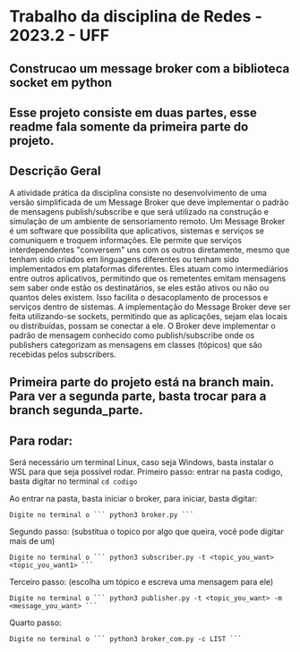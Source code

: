 # Trabalho da disciplina de Redes - 2023.2 - UFF

## Construcao um message broker com a biblioteca socket em python


## Esse projeto consiste em duas partes, esse readme fala somente da primeira parte do projeto. 


## Descrição Geral


A atividade prática da disciplina consiste no desenvolvimento de uma versão simplificada de um Message Broker que deve implementar o padrão de mensagens publish/subscribe e que será utilizado na construção e simulação de um ambiente de sensoriamento remoto.
Um Message Broker é um software que possibilita que aplicativos, sistemas e serviços se comuniquem e troquem informações. Ele permite que serviços interdependentes "conversem" uns com os outros diretamente, mesmo que tenham sido criados em linguagens diferentes ou tenham sido implementados em plataformas diferentes. Eles atuam como intermediários entre outros aplicativos, permitindo que os remetentes emitam mensagens sem saber onde estão os destinatários, se eles estão ativos ou não ou quantos deles existem. Isso facilita o desacoplamento de processos e serviços dentro de sistemas.
A implementação do Message Broker deve ser feita utilizando-se sockets, permitindo que as aplicações, sejam elas locais ou distribuídas, possam se conectar a ele. O Broker deve implementar o padrão de mensagem conhecido como publish/subscribe onde os publishers categorizam as mensagens em classes (tópicos) que são recebidas pelos subscribers.


## Primeira parte do projeto está na branch main. Para ver a segunda parte, basta trocar para a branch segunda_parte.


## Para rodar:

Será necessário um terminal Linux, caso seja Windows, basta instalar o WSL para que seja possível rodar.
Primeiro passo: entrar na pasta codigo, basta digitar no terminal ```cd codigo``` 


Ao entrar na pasta, basta iniciar o broker, para iniciar, basta digitar:


    Digite no terminal o ``` python3 broker.py ```

Segundo passo: (substitua o topico por algo que queira, você pode digitar mais de um)


    Digite no terminal o ``` python3 subscriber.py -t <topic_you_want> <topic_you_want1> ```

Terceiro passo: (escolha um tópico e escreva uma mensagem para ele)


    Digite no terminal o ``` python3 publisher.py -t <topic_you_want> -m <message_you_want> ```

Quarto passo:


    Digite no terminal o ``` python3 broker_com.py -c LIST ```

